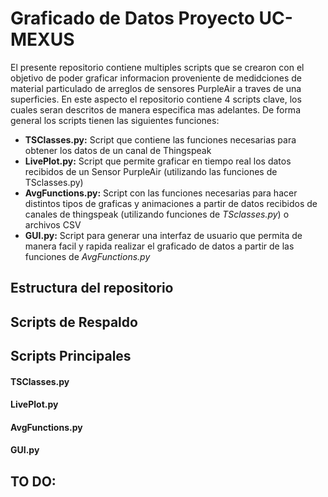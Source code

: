 # Graficado de Datos Proyecto UC-MEXUS
El presente repositorio contiene multiples scripts que se crearon con el objetivo de poder graficar informacion proveniente de medidciones de material particulado de arreglos de sensores PurpleAir a traves de una superficies. En este aspecto el repositorio contiene 4 scripts clave, los cuales seran descritos de manera especifica mas adelantes. De forma general los scripts tienen las siguientes funciones:
- **TSClasses.py:** Script que contiene las funciones necesarias para obtener los datos de un canal de Thingspeak
- **LivePlot.py:**  Script que permite graficar en tiempo real los datos recibidos de un Sensor PurpleAir (utilizando las funciones de TSclasses.py)
- **AvgFunctions.py:** Script con las funciones necesarias para hacer distintos tipos de graficas y animaciones a partir de datos recibidos de canales de thingspeak (utilizando funciones de *TSclasses.py*) o archivos CSV
- **GUI.py:** Script para generar una interfaz de usuario que permita de manera facil y rapida realizar el graficado de datos a partir de las funciones de *AvgFunctions.py*
## Estructura del repositorio
## Scripts de Respaldo
## Scripts Principales
#### TSClasses.py
#### LivePlot.py
#### AvgFunctions.py
#### GUI.py
## TO DO:
